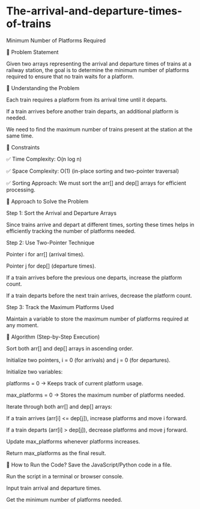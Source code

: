 # The-arrival-and-departure-times-of-trains

Minimum Number of Platforms Required

📌 Problem Statement

Given two arrays representing the arrival and departure times of trains at a railway station, the goal is to determine the minimum number of platforms required to ensure that no train waits for a platform.


📌 Understanding the Problem

Each train requires a platform from its arrival time until it departs.

If a train arrives before another train departs, an additional platform is needed.

We need to find the maximum number of trains present at the station at the same time.


📌 Constraints

✅ Time Complexity: O(n log n)

✅ Space Complexity: O(1) (in-place sorting and two-pointer traversal)

✅ Sorting Approach: We must sort the arr[] and dep[] arrays for efficient processing.


📌 Approach to Solve the Problem

Step 1: Sort the Arrival and Departure Arrays

Since trains arrive and depart at different times, sorting these times helps in efficiently tracking the number of platforms needed.

Step 2: Use Two-Pointer Technique

Pointer i for arr[] (arrival times).

Pointer j for dep[] (departure times).

If a train arrives before the previous one departs, increase the platform count.

If a train departs before the next train arrives, decrease the platform count.

Step 3: Track the Maximum Platforms Used

Maintain a variable to store the maximum number of platforms required at any moment.


📌 Algorithm (Step-by-Step Execution)

Sort both arr[] and dep[] arrays in ascending order.

Initialize two pointers, i = 0 (for arrivals) and j = 0 (for departures).

Initialize two variables:

platforms = 0 → Keeps track of current platform usage.

max_platforms = 0 → Stores the maximum number of platforms needed.

Iterate through both arr[] and dep[] arrays:

If a train arrives (arr[i] <= dep[j]), increase platforms and move i forward.

If a train departs (arr[i] > dep[j]), decrease platforms and move j forward.

Update max_platforms whenever platforms increases.

Return max_platforms as the final result.


📌 How to Run the Code?
Save the JavaScript/Python code in a file.

Run the script in a terminal or browser console.

Input train arrival and departure times.

Get the minimum number of platforms needed.
